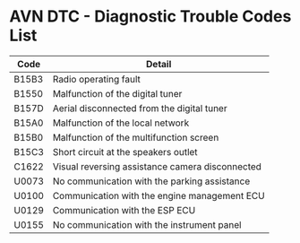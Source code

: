 # AVN DTC - Diagnostic Trouble Codes List

| Code | Detail |
| - | - |
| B15B3 | Radio operating fault |
| B1550 | Malfunction of the digital tuner |
| B157D | Aerial disconnected from the digital tuner |
| B15A0 | Malfunction of the local network |
| B15B0 | Malfunction of the multifunction screen |
| B15C3 | Short circuit at the speakers outlet |
| C1622 | Visual reversing assistance camera disconnected |
| U0073 | No communication with the parking assistance |
| U0100 | Communication with the engine management ECU |
| U0129 | Communication with the ESP ECU |
| U0155 | No communication with the instrument panel |
